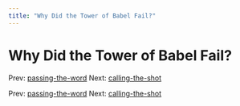 ```yaml
---
title: "Why Did the Tower of Babel Fail?"
---
```


# Why Did the Tower of Babel Fail?

Prev: [passing-the-word](passing-the-word.md)
Next: [calling-the-shot](calling-the-shot.md)

Prev: [passing-the-word](passing-the-word.md)
Next: [calling-the-shot](calling-the-shot.md)
